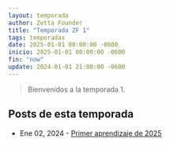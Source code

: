 ```yaml
---
layout: temporada
author: Zetta Founder
title: "Temporada ZF 1"
tags: temporadas
date: 2025-01-01 00:00:00 -0600
inicio: 2025-01-01 00:00:00 -0600
fin: "now"
update: 2024-01-01 21:00:00 -0600
---
```


> Bienvenidos a la temporada 1.

## Posts de esta temporada

- Ene 02, 2024 - [Primer aprendizaje de 2025](#)